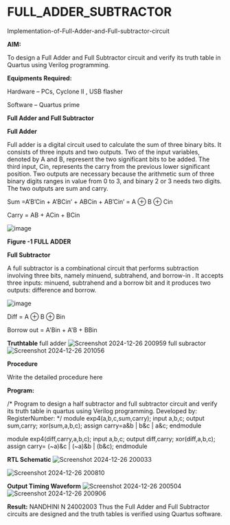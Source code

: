# FULL_ADDER_SUBTRACTOR

Implementation-of-Full-Adder-and-Full-subtractor-circuit

**AIM:**

To design a Full Adder and Full Subtractor circuit and verify its truth table in Quartus using Verilog programming.

**Equipments Required:**

Hardware – PCs, Cyclone II , USB flasher

Software – Quartus prime

**Full Adder and Full Subtractor**

**Full Adder**

Full adder is a digital circuit used to calculate the sum of three binary bits. It consists of three inputs and two outputs. Two of the input variables, denoted by A and B, represent the two significant bits to be added. The third input, Cin, represents the carry from the previous lower significant position. Two outputs are necessary because the arithmetic sum of three binary digits ranges in value from 0 to 3, and binary 2 or 3 needs two digits. The two outputs are sum and carry.

Sum =A’B’Cin + A’BCin’ + ABCin + AB’Cin’ = A ⊕ B ⊕ Cin 

Carry = AB + ACin + BCin

![image](https://github.com/naavaneetha/FULL_ADDER_SUBTRACTOR/assets/154305477/0f30ba51-5ffb-4198-845f-18e054f675e7)

**Figure -1 FULL ADDER**

**Full Subtractor**

A full subtractor is a combinational circuit that performs subtraction involving three bits, namely minuend, subtrahend, and borrow-in . It accepts three inputs: minuend, subtrahend and a borrow bit and it produces two outputs: difference and borrow.

![image](https://github.com/naavaneetha/FULL_ADDER_SUBTRACTOR/assets/154305477/02b24f51-ab51-4304-9ad6-7b81ffc1ead5)

Diff = A ⊕ B ⊕ Bin 

Borrow out = A'Bin + A'B + BBin

**Truthtable**
full adder
![Screenshot 2024-12-26 200959](https://github.com/user-attachments/assets/d26344ea-1d0c-4ffd-a9b0-067c2a04b43a)
full subractor
![Screenshot 2024-12-26 201056](https://github.com/user-attachments/assets/8faa7ef1-7a48-4331-87d5-60e9637119f7)

**Procedure**

Write the detailed procedure here

**Program:**

/* Program to design a half subtractor and full subtractor circuit and verify its truth table in quartus using Verilog programming. Developed by: RegisterNumber:
*/
 module exp4(a,b,c,sum,carry);
 input a,b,c;
 output sum,carry;
 xor(sum,a,b,c);
 assign carry=a&b | b&c | a&c;
 endmodule

module exp4(diff,carry,a,b,c);
input a,b,c;
output diff,carry;
xor(diff,a,b,c);
assign carry= (~a)&c | (~a)&b | (b&c);
endmodule

**RTL Schematic**
![Screenshot 2024-12-26 200033](https://github.com/user-attachments/assets/bb3623fd-aaad-431e-a51d-c62bf80f05a7)

![Screenshot 2024-12-26 200810](https://github.com/user-attachments/assets/302e6d10-9ae3-4ec5-a91c-da8c6482a929)

**Output Timing Waveform**
![Screenshot 2024-12-26 200504](https://github.com/user-attachments/assets/a4f8494c-3a7c-476a-b0db-be07d78be63d)
![Screenshot 2024-12-26 200906](https://github.com/user-attachments/assets/e0754809-88ed-49c4-afe6-ef4030e105cb)

**Result:**
NANDHINI N 24002003
Thus the Full Adder and Full Subtractor circuits are designed and the truth tables is verified using Quartus software.



